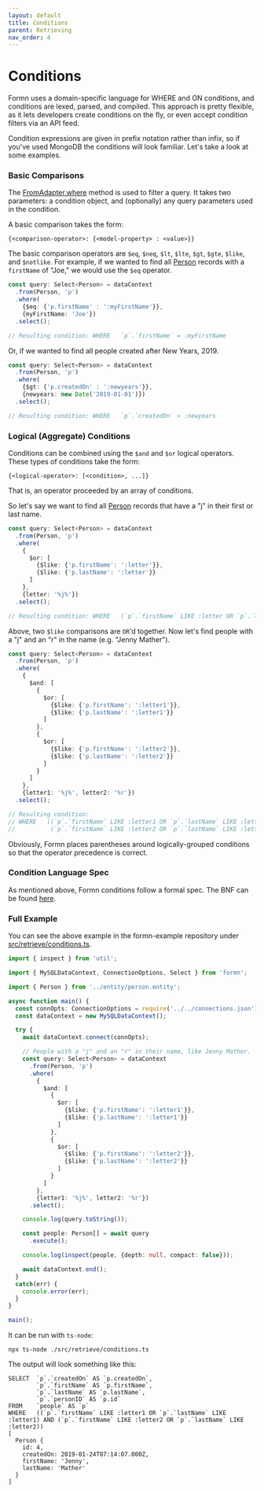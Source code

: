 ```yaml
---
layout: default
title: Conditions
parent: Retrieving
nav_order: 4
---
```


# Conditions

Formn uses a domain-specific language for WHERE and ON conditions, and
conditions are lexed, parsed, and compiled.  This approach is pretty flexible,
as it lets developers create conditions on the fly, or even accept condition
filters via an API feed.

Condition expressions are given in prefix notation rather than infix, so if
you've used MongoDB the conditions will look familiar.  Let's take a look at
some examples.

### Basic Comparisons

The [FromAdapter.where](../../api-doc/latest/classes/fromadapter.html#where)
method is used to filter a query.  It takes two parameters: a condition object,
and (optionally) any query parameters used in the condition.

A basic comparison takes the form:

```
{<comparison-operator>: {<model-property> : <value>}}
```

The basic comparison operators are `$eq`, `$neq`, `$lt`, `$lte`, `$gt`, `$gte`,
`$like`, and `$notlike`.  For example, if we wanted to find all 
[Person](https://github.com/benbotto/formn-example/blob/1.7.0/src/entity/person.entity.ts)
records with a `firstName` of "Joe," we would use the `$eq` operator.

```typescript
const query: Select<Person> = dataContext
  .from(Person, 'p')
  .where(
    {$eq: {'p.firstName' : ':myFirstName'}},
    {myFirstName: 'Joe'})
  .select();

// Resulting condition: WHERE   `p`.`firstName` = :myFirstName
```

Or, if we wanted to find all people created after New Years, 2019.

```typescript
const query: Select<Person> = dataContext
  .from(Person, 'p')
  .where(
    {$gt: {'p.createdOn' : ':newyears'}},
    {newyears: new Date('2019-01-01')})
  .select();

// Resulting condition: WHERE   `p`.`createdOn` > :newyears
```

### Logical (Aggregate) Conditions

Conditions can be combined using the `$and` and `$or` logical operators.  These
types of conditions take the form:

```
{<logical-operator>: [<condition>, ...]}
```

That is, an operator proceeded by an array of conditions.

So let's say we want to find all
[Person](https://github.com/benbotto/formn-example/blob/1.7.0/src/entity/person.entity.ts)
records that have a "j" in their first or last name.

```typescript
const query: Select<Person> = dataContext
  .from(Person, 'p')
  .where(
    {
      $or: [
        {$like: {'p.firstName': ':letter'}},
        {$like: {'p.lastName': ':letter'}}
      ]
    },
    {letter: '%j%'})
  .select();

// Resulting condition: WHERE   (`p`.`firstName` LIKE :letter OR `p`.`lastName` LIKE :letter)
```

Above, two `$like` comparisons are `OR`'d together.  Now let's find people with
a "j" and an "r" in the name (e.g. "Jenny Mather").

```typescript
const query: Select<Person> = dataContext
  .from(Person, 'p')
  .where(
    {
      $and: [
        {
          $or: [
            {$like: {'p.firstName': ':letter1'}},
            {$like: {'p.lastName': ':letter1'}}
          ]
        },
        {
          $or: [
            {$like: {'p.firstName': ':letter2'}},
            {$like: {'p.lastName': ':letter2'}}
          ]
        }
      ]
    },
    {letter1: '%j%', letter2: '%r'})
  .select();

// Resulting condition:
// WHERE   ((`p`.`firstName` LIKE :letter1 OR `p`.`lastName` LIKE :letter1) AND
//          (`p`.`firstName` LIKE :letter2 OR `p`.`lastName` LIKE :letter2))
```

Obviously, Formn places parentheses around logically-grouped conditions so
that the operator precedence is correct.

### Condition Language Spec

As mentioned above, Formn conditions follow a formal spec.  The BNF can be
found
[here](https://github.com/benbotto/formn/blob/5.0.0/src/query/condition/condition-bnf.txt).

### Full Example

You can see the above example in the formn-example repository under
[src/retrieve/conditions.ts](https://github.com/benbotto/formn-example/blob/1.7.0/src/retrieve/conditions.ts).

```typescript
import { inspect } from 'util';

import { MySQLDataContext, ConnectionOptions, Select } from 'formn';

import { Person } from '../entity/person.entity';

async function main() {
  const connOpts: ConnectionOptions = require('../../connections.json');
  const dataContext = new MySQLDataContext();

  try {
    await dataContext.connect(connOpts);

    // People with a "j" and an "r" in their name, like Jenny Mather.
    const query: Select<Person> = dataContext
      .from(Person, 'p')
      .where(
        {
          $and: [
            {
              $or: [
                {$like: {'p.firstName': ':letter1'}},
                {$like: {'p.lastName': ':letter1'}}
              ]
            },
            {
              $or: [
                {$like: {'p.firstName': ':letter2'}},
                {$like: {'p.lastName': ':letter2'}}
              ]
            }
          ]
        },
        {letter1: '%j%', letter2: '%r'})
      .select();

    console.log(query.toString());

    const people: Person[] = await query
      .execute();

    console.log(inspect(people, {depth: null, compact: false}));

    await dataContext.end();
  }
  catch(err) {
    console.error(err);
  }
}

main();
```

It can be run with `ts-node`:

```
npx ts-node ./src/retrieve/conditions.ts
```

The output will look something like this:

```
SELECT  `p`.`createdOn` AS `p.createdOn`,
        `p`.`firstName` AS `p.firstName`,
        `p`.`lastName` AS `p.lastName`,
        `p`.`personID` AS `p.id`
FROM    `people` AS `p`
WHERE   ((`p`.`firstName` LIKE :letter1 OR `p`.`lastName` LIKE :letter1) AND (`p`.`firstName` LIKE :letter2 OR `p`.`lastName` LIKE :letter2))
[
  Person {
    id: 4,
    createdOn: 2019-01-24T07:14:07.000Z,
    firstName: 'Jenny',
    lastName: 'Mather'
  }
]
```

